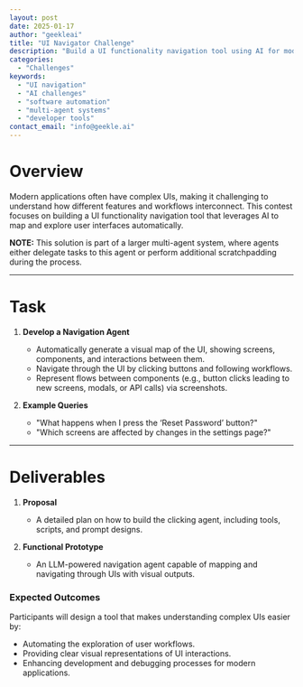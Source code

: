```yaml
---
layout: post
date: 2025-01-17
author: "geekleai"
title: "UI Navigator Challenge"
description: "Build a UI functionality navigation tool using AI for modern, complex applications."
categories:
  - "Challenges"
keywords:
  - "UI navigation"
  - "AI challenges"
  - "software automation"
  - "multi-agent systems"
  - "developer tools"
contact_email: "info@geekle.ai"
---
```


# Overview

Modern applications often have complex UIs, making it challenging to understand how different features and workflows interconnect. This contest focuses on building a UI functionality navigation tool that leverages AI to map and explore user interfaces automatically.

**NOTE:** This solution is part of a larger multi-agent system, where agents either delegate tasks to this agent or perform additional scratchpadding during the process.

---

# Task

1. **Develop a Navigation Agent**
   - Automatically generate a visual map of the UI, showing screens, components, and interactions between them.
   - Navigate through the UI by clicking buttons and following workflows.
   - Represent flows between components (e.g., button clicks leading to new screens, modals, or API calls) via screenshots.

2. **Example Queries**
   - "What happens when I press the ‘Reset Password’ button?"
   - "Which screens are affected by changes in the settings page?"

---

# Deliverables

1. **Proposal**
   - A detailed plan on how to build the clicking agent, including tools, scripts, and prompt designs.

2. **Functional Prototype**
   - An LLM-powered navigation agent capable of mapping and navigating through UIs with visual outputs.


### Expected Outcomes

Participants will design a tool that makes understanding complex UIs easier by:
- Automating the exploration of user workflows.
- Providing clear visual representations of UI interactions.
- Enhancing development and debugging processes for modern applications.

